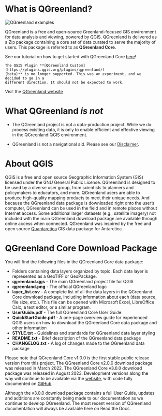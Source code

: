 # What is QGreenland?

![QGreenland examples](_images/qgreenland-examples.jpg)

QGreenland is a free and open-source Greenland-focused GIS environment for data
analysis and viewing, powered by [QGIS](https://qgis.org). QGreenland is
delivered as a Zip package containing a core set of data curated to serve the
majority of users. This package is referred to as **QGreenland Core**.

See our tutorial on how to get started with QGreenland Core
[here](/user/tutorials/get-started.md)!

```{attention}
The QGIS Plugin **[QGreenland Custom](https://plugins.qgis.org/plugins/qgreenland/)
(beta)** is no longer supported. This was an experiment, and we decided to go in a
different direction. It should not be expected to work.
```

Visit the [QGreenland website](https://qgreenland.org)


# What QGreenland *is not*

* The QGreenland project is not a data-production project. While we do
  process existing data, it is only to enable efficient and effective viewing
  in the QGreenland QGIS environment.

* QGreenland is not a navigational aid. Please see our
  [Disclaimer](/disclaimer.md).


# About QGIS

QGIS is a free and open source Geographic Information System (GIS) licensed under 
the GNU General Public License. QGreenland is designed to be used by a diverse user group, 
from scientists to planners and policymakers to educators, and more. QGreenland users 
are able to produce high-quality mapping products to meet their unique needs.
And because the QGreenland data package is downloaded right onto the user’s computer, 
QGreenland can be used in the field and in remote places without Internet access. 
Some additional larger datasets (e.g., satellite imagery) not included with the main 
QGreenland download package are available through online access when connected.
QGreenland was inspired by the free and open source [Quantarctica](https://www.npolar.no/en/quantarctica/) 
GIS data package for Antarctica.


# QGreenland Core Download Package

You will find the following files in the QGreenland Core data package:
* Folders containing data layers organized by topic. Each data layer is represented as a
  GeoTIFF or GeoPackage.
* **qgreenland.qgs** - The main QGreenland project file for QGIS
* **qgreenland.png** - The official QGreenland logo
* **layer_list.csv** - A complete list of all the data layers in the QGreenland Core download
  package, including information about each (data source, file size, etc.). This file can be
  opened with Microsoft Excel, LibreOffice Calc, a text editor, or a similar program.
* **UserGuide.pdf** - The full QGreenland Core User Guide
* **QuickStartGuide.pdf** - A one-page overview guide for experienced QGIS users on how
  to download the QGreenland Core data package and other information
* **STYLE.txt** - Guidelines and standards for QGreenland data layer styling
* **README.txt** - Brief description of the QGreenland data package
* **CHANGELOG.txt** - A log of changes made to the QGreenland data package

Please note that QGreenland Core v1.0.0 is the first stable public release version from
this project. The QGreenland Core v2.0.0 download package was released in March 2022.
The QGreenland Core v3.0.0 download package was released in August 2023. Development
versions along the way will continue to be available via the
[website](http://qgreenland.org), with code fully documented on
[GitHub](https://github.com/nsidc/qgreenland).

Although the v3.0.0 download package contains a full User Guide, updates and additions
are constantly being made to our documentation as we continue to develop QGreenland.
The most recent version of QGreenland documentation will always be available here on
Read the Docs. 
